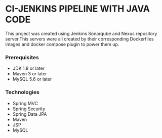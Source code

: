 ####
# CI-JENKINS PIPELINE WITH JAVA CODE
This project was created using Jenkins Sonarqube and Nexus repository server.This servers were all created by their corresponding Dockerfiles images and docker compose plugin to power them up.
### Prerequisites
- JDK 1.8 or later
- Maven 3 or later
- MySQL 5.6 or later

### Technologies 
- Spring MVC
- Spring Security
- Spring Data JPA
- Maven
- JSP
- MySQL

